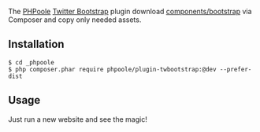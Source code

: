 The [PHPoole](http://github.com/Narno/PHPoole/) [Twitter Bootstrap](http://getbootstrap.com) plugin download [components/bootstrap](https://github.com/components/bootstrap) via Composer and copy only needed assets.

Installation
------------

    $ cd _phpoole
    $ php composer.phar require phpoole/plugin-twbootstrap:@dev --prefer-dist


Usage
-----

Just run a new website and see the magic!
